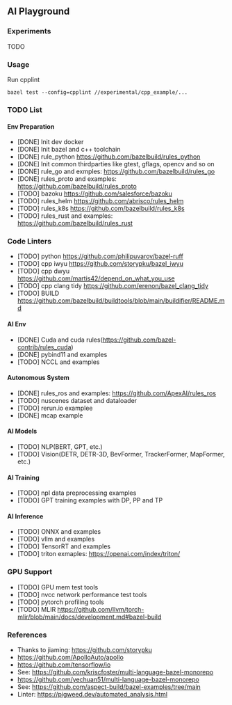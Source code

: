 ## AI Playground

### Experiments
TODO

### Usage
Run cpplint
```
bazel test --config=cpplint //experimental/cpp_example/...
```
### TODO List
#### Env Preparation
- [DONE] Init dev docker
- [DONE] Init bazel and c++ toolchain
- [DONE] rule_python https://github.com/bazelbuild/rules_python
- [DONE] Init common thirdparties like gtest, gflags, opencv and so on
- [DONE] rule_go and exmples: https://github.com/bazelbuild/rules_go
- [DONE] rules_proto and examples: https://github.com/bazelbuild/rules_proto
- [TODO] bazoku https://github.com/salesforce/bazoku
- [TODO] rules_helm https://github.com/abrisco/rules_helm
- [TODO] rules_k8s https://github.com/bazelbuild/rules_k8s
- [TODO] rules_rust and examples: https://github.com/bazelbuild/rules_rust

### Code Linters
- [TODO] python https://github.com/philipuvarov/bazel-ruff
- [TODO] cpp iwyu https://github.com/storypku/bazel_iwyu
- [TODO] cpp dwyu https://github.com/martis42/depend_on_what_you_use
- [TODO] cpp clang tidy https://github.com/erenon/bazel_clang_tidy
- [TODO] BUILD https://github.com/bazelbuild/buildtools/blob/main/buildifier/README.md

#### AI Env
- [DONE] Cuda and cuda rules(https://github.com/bazel-contrib/rules_cuda)
- [DONE] pybind11 and examples
- [TODO] NCCL and examples

#### Autonomous System
- [DONE] rules_ros and examples: https://github.com/ApexAI/rules_ros
- [TODO] nuscenes dataset and dataloader
- [TODO] rerun.io examplee
- [DONE] mcap example

#### AI Models
- [TODO] NLP(BERT, GPT, etc.)
- [TODO] Vision(DETR, DETR-3D, BevFormer, TrackerFormer, MapFormer, etc.)

#### AI Training
- [TODO] npl data preprocessing examples
- [TODO] GPT training examples with DP, PP and TP

#### AI Inference
- [TODO] ONNX and examples
- [TODO] vllm and examples
- [TODO] TensorRT and examples
- [TODO] triton exmaples: https://openai.com/index/triton/

### GPU Support
- [TODO] GPU mem test tools
- [TODO] nvcc network performance test tools
- [TODO] pytorch profiling tools
- [TODO] MLIR https://github.com/llvm/torch-mlir/blob/main/docs/development.md#bazel-build

### References
- Thanks to jiaming: https://github.com/storypku
- https://github.com/ApolloAuto/apollo
- https://github.com/tensorflow/io
- See: https://github.com/kriscfoster/multi-language-bazel-monorepo
- https://github.com/yechuan51/multi-language-bazel-monorepo
- See: https://github.com/aspect-build/bazel-examples/tree/main
- Linter: https://pigweed.dev/automated_analysis.html
